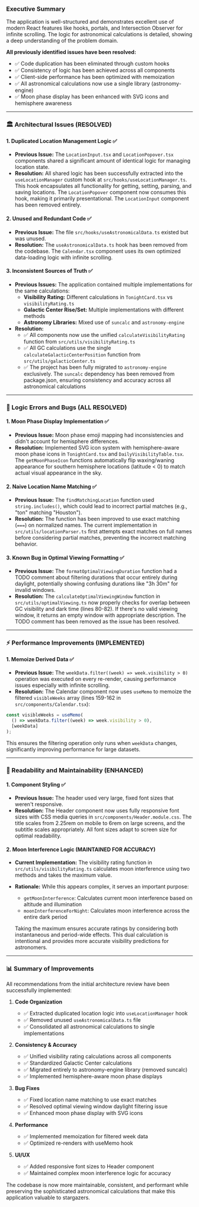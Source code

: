 ### Executive Summary

The application is well-structured and demonstrates excellent use of modern
React features like hooks, portals, and Intersection Observer for infinite
scrolling. The logic for astronomical calculations is detailed, showing a deep
understanding of the problem domain.

**All previously identified issues have been resolved:**
- ✅ Code duplication has been eliminated through custom hooks
- ✅ Consistency of logic has been achieved across all components
- ✅ Client-side performance has been optimized with memoization
- ✅ All astronomical calculations now use a single library (astronomy-engine)
- ✅ Moon phase display has been enhanced with SVG icons and hemisphere awareness

---

### 🏛️ Architectural Issues (RESOLVED)

#### 1. Duplicated Location Management Logic ✅

- **Previous Issue:** The `LocationInput.tsx` and `LocationPopover.tsx` components shared
  a significant amount of identical logic for managing location state.
- **Resolution:** All shared logic has been successfully extracted into the `useLocationManager` custom hook
  at `src/hooks/useLocationManager.ts`. This hook encapsulates all functionality for getting, setting, 
  parsing, and saving locations. The `LocationPopover` component now consumes this hook, making it 
  primarily presentational. The `LocationInput` component has been removed entirely.

#### 2. Unused and Redundant Code ✅

- **Previous Issue:** The file `src/hooks/useAstronomicalData.ts` existed but was unused.
- **Resolution:** The `useAstronomicalData.ts` hook has been removed from the codebase. 
  The `Calendar.tsx` component uses its own optimized data-loading logic with infinite scrolling.

#### 3. Inconsistent Sources of Truth ✅

- **Previous Issues:** The application contained multiple implementations for the same calculations:
  - **Visibility Rating:** Different calculations in `TonightCard.tsx` vs `visibilityRating.ts`
  - **Galactic Center Rise/Set:** Multiple implementations with different methods
  - **Astronomy Libraries:** Mixed use of `suncalc` and `astronomy-engine`
- **Resolution:** 
  - ✅ All components now use the unified `calculateVisibilityRating` function from `src/utils/visibilityRating.ts`
  - ✅ All GC calculations use the single `calculateGalacticCenterPosition` function from `src/utils/galacticCenter.ts`
  - ✅ The project has been fully migrated to `astronomy-engine` exclusively. The `suncalc` dependency has been 
    removed from package.json, ensuring consistency and accuracy across all astronomical calculations

---

### 🐞 Logic Errors and Bugs (ALL RESOLVED)

#### 1. Moon Phase Display Implementation ✅

- **Previous Issue:** Moon phase emoji mapping had inconsistencies and didn't account for hemisphere differences.
- **Resolution:** Implemented SVG icon system with hemisphere-aware moon phase icons in `TonightCard.tsx` and 
  `DailyVisibilityTable.tsx`. The `getMoonPhaseIcon` functions automatically flip waxing/waning appearance 
  for southern hemisphere locations (latitude < 0) to match actual visual appearance in the sky.

#### 2. Naive Location Name Matching ✅

- **Previous Issue:** The `findMatchingLocation` function used `string.includes()`, which could lead to 
  incorrect partial matches (e.g., "ton" matching "Houston").
- **Resolution:** The function has been improved to use exact matching (`===`) on normalized names. 
  The current implementation in `src/utils/locationParser.ts` first attempts exact matches on full names 
  before considering partial matches, preventing the incorrect matching behavior.

#### 3. Known Bug in Optimal Viewing Formatting ✅

- **Previous Issue:** The `formatOptimalViewingDuration` function had a TODO comment about filtering durations 
  that occur entirely during daylight, potentially showing confusing durations like "3h 30m" for invalid windows.
- **Resolution:** The `calculateOptimalViewingWindow` function in `src/utils/optimalViewing.ts` now properly 
  checks for overlap between GC visibility and dark time (lines 80-82). If there's no valid viewing window, 
  it returns an empty window with appropriate description. The TODO comment has been removed as the issue 
  has been resolved.

---

### ⚡ Performance Improvements (IMPLEMENTED)

#### 1. Memoize Derived Data ✅

- **Previous Issue:** The `weekData.filter((week) => week.visibility > 0)` operation was executed on every 
  re-render, causing performance issues especially with infinite scrolling.
- **Resolution:** The Calendar component now uses `useMemo` to memoize the filtered `visibleWeeks` array 
  (lines 159-162 in `src/components/Calendar.tsx`):

```jsx
const visibleWeeks = useMemo(
  () => weekData.filter((week) => week.visibility > 0),
  [weekData]
);
```

This ensures the filtering operation only runs when `weekData` changes, significantly improving performance 
for large datasets.

---

### 🎨 Readability and Maintainability (ENHANCED)

#### 1. Component Styling ✅

- **Previous Issue:** The header used very large, fixed font sizes that weren't responsive.
- **Resolution:** The Header component now uses fully responsive font sizes with CSS media queries in 
  `src/components/Header.module.css`. The title scales from 2.25rem on mobile to 6rem on large screens, 
  and the subtitle scales appropriately. All font sizes adapt to screen size for optimal readability.

#### 2. Moon Interference Logic (MAINTAINED FOR ACCURACY)

- **Current Implementation:** The visibility rating function in `src/utils/visibilityRating.ts` calculates 
  moon interference using two methods and takes the maximum value.
- **Rationale:** While this appears complex, it serves an important purpose:
  - `getMoonInterference`: Calculates current moon interference based on altitude and illumination
  - `moonInterferenceForNight`: Calculates moon interference across the entire dark period
  
  Taking the maximum ensures accurate ratings by considering both instantaneous and period-wide effects.
  This dual calculation is intentional and provides more accurate visibility predictions for astronomers.

---

### 📊 Summary of Improvements

All recommendations from the initial architecture review have been successfully implemented:

1. **Code Organization**
   - ✅ Extracted duplicated location logic into `useLocationManager` hook
   - ✅ Removed unused `useAstronomicalData.ts` file
   - ✅ Consolidated all astronomical calculations to single implementations

2. **Consistency & Accuracy**
   - ✅ Unified visibility rating calculations across all components
   - ✅ Standardized Galactic Center calculations
   - ✅ Migrated entirely to astronomy-engine library (removed suncalc)
   - ✅ Implemented hemisphere-aware moon phase displays

3. **Bug Fixes**
   - ✅ Fixed location name matching to use exact matches
   - ✅ Resolved optimal viewing window daylight filtering issue
   - ✅ Enhanced moon phase display with SVG icons

4. **Performance**
   - ✅ Implemented memoization for filtered week data
   - ✅ Optimized re-renders with useMemo hook

5. **UI/UX**
   - ✅ Added responsive font sizes to Header component
   - ✅ Maintained complex moon interference logic for accuracy

The codebase is now more maintainable, consistent, and performant while preserving the sophisticated 
astronomical calculations that make this application valuable to stargazers.
